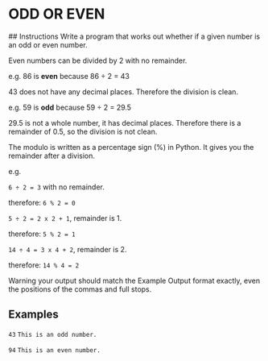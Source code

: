 # ODD OR EVEN

## Instructions
Write a program that works out whether if a given number is an odd or even number.

Even numbers can be divided by 2 with no remainder.

e.g. 86 is **even** because 86 ÷ 2 = 43

43 does not have any decimal places. Therefore the division is clean.

e.g. 59 is **odd** because 59 ÷ 2 = 29.5

29.5 is not a whole number, it has decimal places. Therefore there is a remainder of 0.5, so the division is not clean.

The modulo is written as a percentage sign (%) in Python. It gives you the remainder after a division.

e.g.

`6 ÷ 2 = 3` with no remainder.

therefore: `6 % 2 = 0`

`5 ÷ 2 = 2 x 2 + 1`, remainder is 1.

therefore: `5 % 2 = 1`

`14 ÷ 4 = 3 x 4 + 2`, remainder is 2.

therefore: `14 % 4 = 2`

Warning your output should match the Example Output format exactly, even the positions of the commas and full stops.

## Examples
`43`
`This is an odd number.`


`94`
`This is an even number.`

